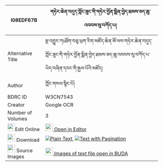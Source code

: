 |I08EDF67B|གཏེར་ཆེན་བདུད་ཀློང་ཟུང་གི་གཏེར་བྱོན་སྨིན་བྱེད་ཐམས་ཅད་ཆུ་འབབས་སུ་བཀོད་པ། 
| --- | --- 
|Alternative Title |སྔ་འགྱུར་ཀཿཐོག་བཅུ་ཕྲག་རིག་མཛོད་ཆེན་མོ་ལས་གཏེར་ཆེན་བདུད་ཀློང་ཟུང་གི་གཏེར་བྱོན་སྨིན་བྱེད་ཐམས་ཅད་ཆུ་འབབས་སུ་བཀོད་པ་ཡིད་བཞིན་དབང་གི་རྒྱལ་པོའི་མཛོད།
|Author| ཀློང་གསལ་སྙིང་པོ།
|BDRC ID | W3CN7543
|Creator | Google OCR
|Number of Volumes| 3
|<img width="25" src="https://img.icons8.com/color/25/000000/edit-property.png">Edit Online| [<img width="25" src="https://avatars.githubusercontent.com/u/45091458?s=200&v=4"> Open in Editor](http://editor.openpecha.org/I08EDF67B)
|<img width="25" src="https://img.icons8.com/fluent/48/000000/download-2.png"/>  Download | [![](https://img.icons8.com/color/20/000000/txt.png)Plain Text](https://github.com/Openpecha/I08EDF67B/releases/download/v1/terchen_du_long_zung_gi_ter_jo_plain_I08EDF67B.zip), [![](https://img.icons8.com/color/20/000000/txt.png)Text with Pagination](https://github.com/Openpecha/I08EDF67B/releases/download/v1/terchen_du_long_zung_gi_ter_jo_pages_I08EDF67B.zip)
|<img width="25" src="https://img.icons8.com/plasticine/100/000000/pictures-folder.png"/>  Source Images | [<img width="25" src="https://library.bdrc.io/icons/BUDA-small.svg"> Images of text file open in BUDA](https://library.bdrc.io/show/bdr:W3CN7543)